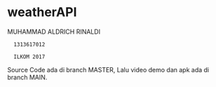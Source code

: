 # weatherAPI


MUHAMMAD ALDRICH RINALDI
    
      1313617012
   
      ILKOM 2017
      
      

Source Code ada di branch MASTER, Lalu video demo dan apk ada di branch MAIN.

